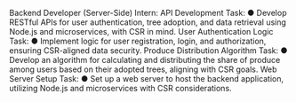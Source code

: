 Backend Developer (Server-Side) Intern:
API Development Task:
● Develop RESTful APIs for user authentication, tree adoption, and data
retrieval using Node.js and microservices, with CSR in mind.
User Authentication Logic Task:
● Implement logic for user registration, login, and authorization, ensuring
CSR-aligned data security.
Produce Distribution Algorithm Task:
● Develop an algorithm for calculating and distributing the share of produce
among users based on their adopted trees, aligning with CSR goals.
Web Server Setup Task:
● Set up a web server to host the backend application, utilizing Node.js and
microservices with CSR considerations.
